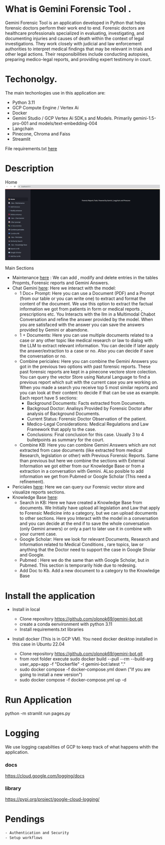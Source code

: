 # What is Gemini Forensic Tool .
Gemini Forensic Tool is an application developed in Python that helps forensic doctors perform their work end to end. Forensic doctors are healthcare professionals specialized in evaluating, investigating, and documenting injuries and causes of death within the context of legal investigations. They work closely with judicial and law enforcement authorities to interpret medical findings that may be relevant in trials and other legal actions. Their responsibilities include conducting autopsies, preparing medico-legal reports, and providing expert testimony in court.


# Techonolgy.

The main techonlogies use in this application are:
- Python 3.11
- GCP Compute Engine / Vertex Ai
- Docker
- Gemini Studio / GCP Vertex Ai SDK,s and Models. Primarily gemini-1.5-pro-001 and models/text-embedding-004
- Langchain
- Pinecone, Chroma and Faiss
- Streamlit

File requirements.txt [here](requirements.txt)



# Description
Home 
![alt text](docs/images/home.png)

Main Sections
- Maintenance [here](docs/maintenance.md) : We can add , modify and delete entries in the tables Propmts, Forensic reports and Gemini Answers.
- Chat Gemini [here](docs/chat_gemini.md): Here we interact with the model:
    - 1 Doc+ Prompt: Here you can use a Document (PDF) and a Prompt (from our table or you can write one) to extract and format the content of the document. We use this option to extract the factual information we got from patients in form or medical reports , prescriptions etc. You Interacts with the llm in a Multimodal Chabot Conversation and refine the answer provided by the model. When you are satisfaced with the answer you can save the answers provided by Gemini or abamdone.
    - 1 + Documents:  Here you can use multiple documents related to a case or any other topic like medical research or law to dialog with the LLM to extract relevant information. You can decide if later apply the answer/extraction to a case or no. Also you can decide if save the conversation or no.
    - Combine periciales: Here you can combine the Gemini Answers you got in the previous two options with past forensic reports. These past forensic reports are kept in a pinecone vectore store colection. You can query the vector Store using Natural Language to find a previous report which suit with the current case you are working on. When you made a search you receive top 5 most similar reports and you can look at their content to decide if that can be use as example. 
    Each report have 5 sections:
        - Background Documents: Facts extracted from Documents.
        - Backgroud Doctor: Analisys Provided by Forensic Doctor after analysis of Background Documents.
        - Current Status: Forensic Doctor Observation of the patient.
        - Medico-Legal Considerations: Medical Regulations and Law Framework that apply to the case.
        - Conclusions: Final conclusion for this case. Usually 3 to 4 bulletpoints as summary for the court.
    - Combine KB: Here you can combine Gemini Answers which are not extracted from case documents (like extracted from medical Research, legislation or other) with Previous Forensic Reports. Same than previous but here we combine the sections with External Information we got either from our Knowledge Base or from a extraction in a conversation with Gemini. ALso posible to add information we get from Pubmed or Google Scholar (This need a refinement).
- Periciales [here](docs/Periciales.md): Here we can query our Forensic vector store and visualize reports sections.
- Knowledge Base [here](docs/KB.md):
    - Search in KB: Here we have created a Knowledge Base from documents. We Initially have upload all legislation and Law that apply to Forensic Medicine into a category, but we can upload documents to other sections. Here you Interact with the model in a conversation and you can decide at the end if to save the whole conversation (only Gemini anwers) or only a part to later use it in combine with your current case.
    - Google Scholar: Here we look for relevant Documents, Research and Information related to Medical Conditions , rare topics, law or anything that the Doctor need to support the case in Google Sholar and Google.
    - Pubmed : Here we do the same than with Google Scholar, but in Pubmed. This section is temporarily hide due to redesing.
    - Add Doc to Kb. Add a new document to a category to the Knowledge Base

# Install the application

- Install in local
    - Clone repository https://github.com/olonok69/gemini-bot.git
    - create a conda eenvironment with python 3.11
    - Install requirements.txt libraries

- Install docker (This is in GCP VM). You need docker desktop installed in this case in Ubuntu 22.04
    - Clone repository https://github.com/olonok69/gemini-bot.git
    - from root folder execute sudo docker build --pull --rm --build-arg user_app=app -f "Dockerfile" -t gemini-bot:latest "."
    - sudo docker compose  -f docker-compose.yml down ("If you are going to install a new version")
    - sudo docker compose  -f docker-compose.yml up -d

# Run Application
python -m stramlit run pages.py


# Logging
We use logging capabilties of GCP to keep track of what happens whith the application.
### docs
https://cloud.google.com/logging/docs
### library
https://pypi.org/project/google-cloud-logging/

# Pendings
    - Authentication and Security
    - Setup workflows
